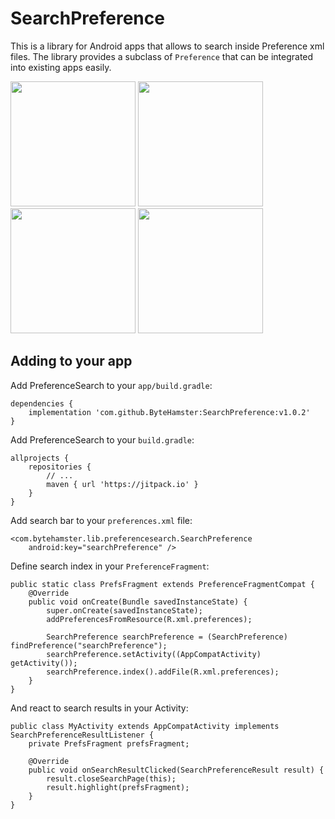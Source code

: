 # SearchPreference

This is a library for Android apps that allows to search inside Preference xml files. The library provides a subclass of `Preference` that can be integrated into existing apps easily.

<img width="200" src="https://raw.githubusercontent.com/ByteHamster/PreferenceSearch/master/screenshots/main.png" /> <img width="200" src="https://raw.githubusercontent.com/ByteHamster/PreferenceSearch/master/screenshots/history.png" /> <img width="200" src="https://raw.githubusercontent.com/ByteHamster/PreferenceSearch/master/screenshots/suggestions.png" /> <img width="200" src="https://raw.githubusercontent.com/ByteHamster/PreferenceSearch/master/screenshots/result.png" />

## Adding to your app

Add PreferenceSearch to your `app/build.gradle`:

    dependencies {
        implementation 'com.github.ByteHamster:SearchPreference:v1.0.2'
    }

Add PreferenceSearch to your `build.gradle`:

    allprojects {
        repositories {
            // ...
            maven { url 'https://jitpack.io' }
        }
    }

Add search bar to your `preferences.xml` file:

    <com.bytehamster.lib.preferencesearch.SearchPreference
        android:key="searchPreference" />
        
Define search index in your `PreferenceFragment`:


    public static class PrefsFragment extends PreferenceFragmentCompat {
        @Override
        public void onCreate(Bundle savedInstanceState) {
            super.onCreate(savedInstanceState);
            addPreferencesFromResource(R.xml.preferences);

            SearchPreference searchPreference = (SearchPreference) findPreference("searchPreference");
            searchPreference.setActivity((AppCompatActivity) getActivity());
            searchPreference.index().addFile(R.xml.preferences);
        }
    }

And react to search results in your Activity:

    public class MyActivity extends AppCompatActivity implements SearchPreferenceResultListener {
        private PrefsFragment prefsFragment;

        @Override
        public void onSearchResultClicked(SearchPreferenceResult result) {
            result.closeSearchPage(this);
            result.highlight(prefsFragment);
        }
    }
